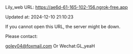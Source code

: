 Lily_web URL: https://ae6d-61-165-102-156.ngrok-free.app

Updated at: 2024-12-10 21:10:23

If you cannot open this URL, the server might be down.

Please contact: 

goley04@foxmail.com Or Wechat:GL_yeaH
